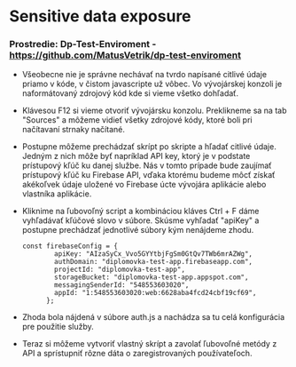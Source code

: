 # Sensitive data exposure 

### Prostredie: Dp-Test-Enviroment - https://github.com/MatusVetrik/dp-test-enviroment

- Všeobecne nie je správne nechávať na tvrdo napísané citlivé údaje priamo v kóde, v čistom javascripte už vôbec. Vo vývojárskej konzoli je naformátovaný zdrojový kód kde si vieme všetko dohľadať.
- Klávesou F12 si vieme otvoriť vývojársku konzolu. Preklikneme sa na tab "Sources" a môžeme vidieť všetky zdrojové kódy, ktoré boli pri načítavaní strnaky načítané.
- Postupne môžeme prechádzať skrípt po skripte a hľadať citlivé údaje. Jedným z nich môže byť napríklad API key, ktorý je v podstate prístupový kľúč ku danej službe. Nás v tomto prípade
  bude zaujímať prístupový kľúč ku Firebase API, vďaka ktorému budeme môcť získať akékoľvek údaje uložené vo Firebase úcte vývojára aplikácie alebo vlastníka aplikácie.
- Kliknime na ľubovoľný script a kombináciou kláves Ctrl + F dáme vyhľadávať kľúčové slovo v súbore. Skúsme vyhľadať "apiKey" a postupne prechádzať jednotlivé súbory kým nenájdeme zhodu.

      const firebaseConfig = {
              apiKey: "AIzaSyCx_Vvo5GYYtbjFgSm0GtQv7TWb6mrAZWg",
              authDomain: "diplomovka-test-app.firebaseapp.com",
              projectId: "diplomovka-test-app",
              storageBucket: "diplomovka-test-app.appspot.com",
              messagingSenderId: "548553603020",
              appId: "1:548553603020:web:6628aba4fcd24cbf19cf69",
            };
- Zhoda bola nájdená v súbore auth.js a nachádza sa tu celá konfigurácia pre použitie služby.
- Teraz si môžeme vytvoriť vlastný skrípt a zavolať ľubovoľné metódy z API a sprístupniť rôzne dáta o zaregistrovaných používateľoch.